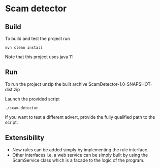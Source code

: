 # Scam detector

## Build

To build and test the project run

`mvn clean install`

Note that this project uses java 11

## Run

To run the project unzip the built archive ScamDetector-1.0-SNAPSHOT-dist.zip

Launch the provided script

`./scam-detector`

If you want to test a different advert, provide the fully qualified path to the script.

## Extensibility

- New rules can be added simply by implementing the rule interface.
- Other interfaces i.e. a web service can be simply built by using the ScamService class which is a facade to the logic of the program.
